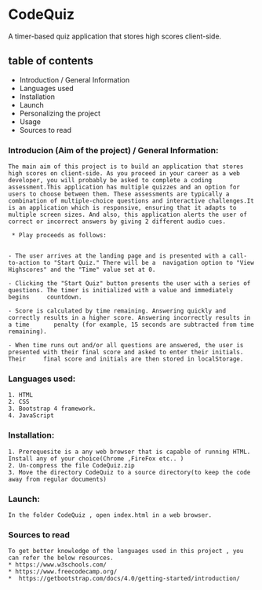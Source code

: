 # CodeQuiz
A timer-based quiz application that stores high scores client-side.
## table of contents
  * Introduction / General Information
  * Languages used
  * Installation
  * Launch
  * Personalizing the project
  * Usage
  * Sources to read
  

  ### Introducion (Aim of the project) / General Information:
    The main aim of this project is to build an application that stores high scores on client-side. As you proceed in your career as a web developer, you will probably be asked to complete a coding assessment.This application has multiple quizzes and an option for users to choose between them. These assessments are typically a combination of multiple-choice questions and interactive challenges.It is an application which is responsive, ensuring that it adapts to multiple screen sizes. And also, this application alerts the user of correct or incorrect answers by giving 2 different audio cues.
     
     * Play proceeds as follows:


    - The user arrives at the landing page and is presented with a call-to-action to "Start Quiz." There will be a  navigation option to "View        Highscores" and the "Time" value set at 0.

    - Clicking the "Start Quiz" button presents the user with a series of questions. The timer is initialized with a value and immediately begins     countdown.

    - Score is calculated by time remaining. Answering quickly and correctly results in a higher score. Answering incorrectly results in a time       penalty (for example, 15 seconds are subtracted from time remaining).

    - When time runs out and/or all questions are answered, the user is presented with their final score and asked to enter their initials. Their     final score and initials are then stored in localStorage.

  ### Languages used: 
    1. HTML
    2. CSS
    3. Bootstrap 4 framework.
    4. JavaScript

  ### Installation:
    1. Prerequesite is a any web browser that is capable of running HTML. Install any of your choice(Chrome ,FireFox etc.. )
    2. Un-compress the file CodeQuiz.zip 
    3. Move the directory CodeQuiz to a source directory(to keep the code away from regular documents)

  ### Launch:
    In the folder CodeQuiz , open index.html in a web browser.



   ### Sources to read

    To get better knowledge of the languages used in this project , you can refer the below resources.
    * https://www.w3schools.com/
    * https://www.freecodecamp.org/
    *  https://getbootstrap.com/docs/4.0/getting-started/introduction/
 
